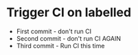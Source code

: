 # Trigger CI on labelled


* First commit - don't run CI
* Second commit - don't run CI AGAIN
* Third commit - Run CI this time
